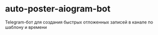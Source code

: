 # auto-poster-aiogram-bot
Telegram-бот для создания быстрых отложенных записей в канале по шаблону и времени
